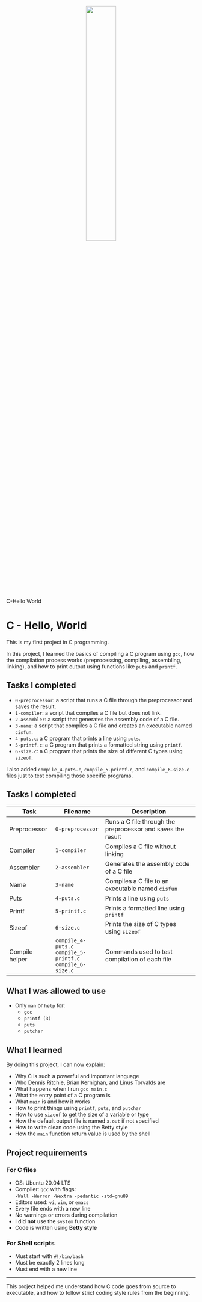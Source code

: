 <p align="center">
   <img src="https://github.com/user-attachments/assets/7d564981-cb81-43e7-819a-25ffcfc5bd72" width="40%" height="40%"/>
</p>

C-Hello World
# C - Hello, World

This is my first project in C programming.

In this project, I learned the basics of compiling a C program using `gcc`, how the compilation process works (preprocessing, compiling, assembling, linking), and how to print output using functions like `puts` and `printf`.

## Tasks I completed

- `0-preprocessor`: a script that runs a C file through the preprocessor and saves the result.
- `1-compiler`: a script that compiles a C file but does not link.
- `2-assembler`: a script that generates the assembly code of a C file.
- `3-name`: a script that compiles a C file and creates an executable named `cisfun`.
- `4-puts.c`: a C program that prints a line using `puts`.
- `5-printf.c`: a C program that prints a formatted string using `printf`.
- `6-size.c`: a C program that prints the size of different C types using `sizeof`.

I also added `compile_4-puts.c`, `compile_5-printf.c`, and `compile_6-size.c` files just to test compiling those specific programs.

## Tasks I completed

| Task            | Filename        | Description                                                |
|-----------------|-----------------|------------------------------------------------------------|
| Preprocessor    | `0-preprocessor` | Runs a C file through the preprocessor and saves the result |
| Compiler        | `1-compiler`     | Compiles a C file without linking                          |
| Assembler       | `2-assembler`    | Generates the assembly code of a C file                    |
| Name            | `3-name`         | Compiles a C file to an executable named `cisfun`          |
| Puts            | `4-puts.c`       | Prints a line using `puts`                                 |
| Printf          | `5-printf.c`     | Prints a formatted line using `printf`                     |
| Sizeof          | `6-size.c`       | Prints the size of C types using `sizeof`                  |
| Compile helper  | `compile_4-puts.c`<br>`compile_5-printf.c`<br>`compile_6-size.c` | Commands used to test compilation of each file          |


## What I was allowed to use

- Only `man` or `help` for:
  - `gcc`
  - `printf (3)`
  - `puts`
  - `putchar`

## What I learned

By doing this project, I can now explain:

- Why C is such a powerful and important language
- Who Dennis Ritchie, Brian Kernighan, and Linus Torvalds are
- What happens when I run `gcc main.c`
- What the entry point of a C program is
- What `main` is and how it works
- How to print things using `printf`, `puts`, and `putchar`
- How to use `sizeof` to get the size of a variable or type
- How the default output file is named `a.out` if not specified
- How to write clean code using the Betty style
- How the `main` function return value is used by the shell

## Project requirements

### For C files

- OS: Ubuntu 20.04 LTS
- Compiler: `gcc` with flags:  
  `-Wall -Werror -Wextra -pedantic -std=gnu89`
- Editors used: `vi`, `vim`, or `emacs`
- Every file ends with a new line
- No warnings or errors during compilation
- I did **not** use the `system` function
- Code is written using **Betty style**

### For Shell scripts

- Must start with `#!/bin/bash`
- Must be exactly 2 lines long
- Must end with a new line

---

This project helped me understand how C code goes from source to executable, and how to follow strict coding style rules from the beginning.
